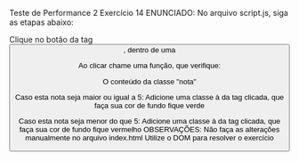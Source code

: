 Teste de Performance 2
Exercício 14
ENUNCIADO:
No arquivo script.js, siga as etapas abaixo:

Clique no botão da tag <button>, dentro de uma <td>

Ao clicar chame uma função, que verifique:

O conteúdo da classe "nota"


Caso esta nota seja maior ou igual a 5: Adicione uma classe à <tr> da tag clicada, que faça sua cor de fundo fique verde


Caso esta nota seja menor do que 5:
Adicione uma classe à <tr> da tag clicada, que faça sua cor de fundo fique vermelho
OBSERVAÇÕES:
Não faça as alterações manualmente no arquivo index.html
Utilize o DOM para resolver o exercício